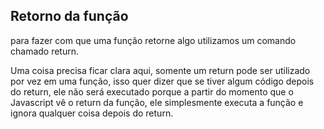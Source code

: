 ## Retorno da função

para fazer com que uma função retorne algo utilizamos um comando chamado return.

Uma coisa precisa ficar clara aqui, somente um return pode ser utilizado por vez em uma função, isso quer dizer que se tiver algum código depois do return, ele não será executado porque a partir do momento que o Javascript vê o return da função, ele simplesmente executa a função e ignora qualquer coisa depois do return.
